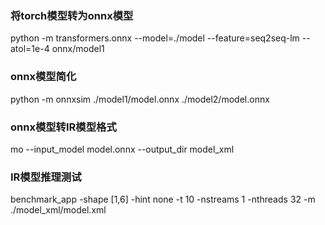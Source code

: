 ### 将torch模型转为onnx模型
python -m transformers.onnx --model=./model  --feature=seq2seq-lm --atol=1e-4 onnx/model1
### onnx模型简化
python -m onnxsim ./model1/model.onnx ./model2/model.onnx
### onnx模型转IR模型格式
mo --input_model model.onnx --output_dir model_xml
### IR模型推理测试
benchmark_app -shape [1,6] -hint none -t 10 -nstreams 1  -nthreads 32 -m ./model_xml/model.xml
